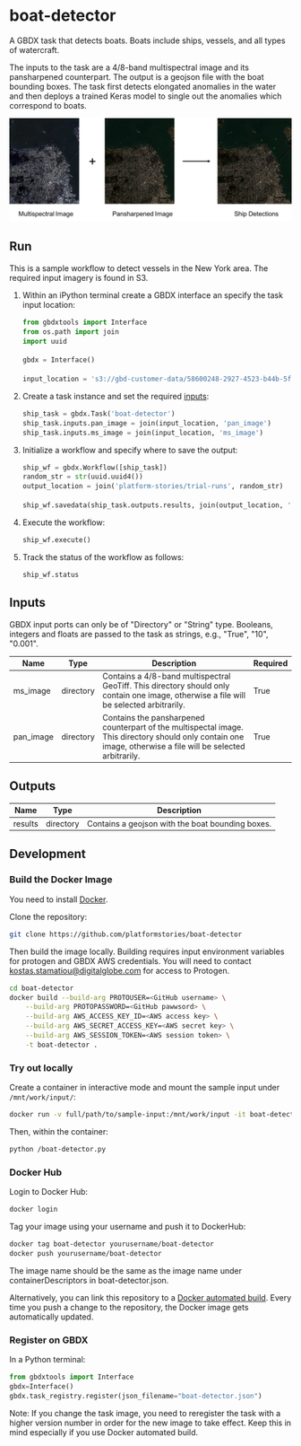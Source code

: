 # boat-detector

A GBDX task that detects boats. Boats include ships, vessels, and all types of watercraft.

The inputs to the task are a 4/8-band multispectral image and its pansharpened counterpart. The output is a geojson file with the boat bounding boxes. The task first detects elongated anomalies in the water and then deploys a trained Keras model to single out the anomalies which correspond to boats.

<img src='images/boat-detector.png' width=700>

## Run

This is a sample workflow to detect vessels in the New York area. The required input imagery is found in S3.

1. Within an iPython terminal create a GBDX interface an specify the task input location:  

    ```python
    from gbdxtools import Interface
    from os.path import join
    import uuid

    gbdx = Interface()

    input_location = 's3://gbd-customer-data/58600248-2927-4523-b44b-5fec3d278c09/platform-stories/boat-detector/'
    ```

2. Create a task instance and set the required [inputs](#inputs):  

    ```python
    ship_task = gbdx.Task('boat-detector')
    ship_task.inputs.pan_image = join(input_location, 'pan_image')
    ship_task.inputs.ms_image = join(input_location, 'ms_image')
    ```

3. Initialize a workflow and specify where to save the output:  

    ```python
    ship_wf = gbdx.Workflow([ship_task])
    random_str = str(uuid.uuid4())
    output_location = join('platform-stories/trial-runs', random_str)

    ship_wf.savedata(ship_task.outputs.results, join(output_location, 'ship_detections'))
    ```

5. Execute the workflow:  

    ```python
    ship_wf.execute()
    ```

6. Track the status of the workflow as follows:

    ```python
    ship_wf.status
    ```


## Inputs

GBDX input ports can only be of "Directory" or "String" type. Booleans, integers and floats are passed to the task as strings, e.g., "True", "10", "0.001".

| Name  | Type | Description | Required |
|---|---|---|---|
| ms_image | directory | Contains a 4/8-band multispectral GeoTiff. This directory should only contain one image, otherwise a file will be selected arbitrarily. | True |
| pan_image | directory | Contains the pansharpened counterpart of the multispectal image. This directory should only contain one image, otherwise a file will be selected arbitrarily. | True |

## Outputs

| Name  | Type | Description |
|---|---|---|
| results | directory | Contains a geojson with the boat bounding boxes. |


## Development

### Build the Docker Image

You need to install [Docker](https://docs.docker.com/engine/installation).

Clone the repository:

```bash
git clone https://github.com/platformstories/boat-detector
```

Then build the image locally. Building requires input environment variables for protogen and GBDX AWS credentials. You will need to contact kostas.stamatiou@digitalglobe.com for access to Protogen.

```bash
cd boat-detector
docker build --build-arg PROTOUSER=<GitHub username> \
    --build-arg PROTOPASSWORD=<GitHub pawwsord> \
    --build-arg AWS_ACCESS_KEY_ID=<AWS access key> \
    --build-arg AWS_SECRET_ACCESS_KEY=<AWS secret key> \
    --build-arg AWS_SESSION_TOKEN=<AWS session token> \
    -t boat-detector .
```

### Try out locally

Create a container in interactive mode and mount the sample input under `/mnt/work/input/`:

```bash
docker run -v full/path/to/sample-input:/mnt/work/input -it boat-detector
```

Then, within the container:

```bash
python /boat-detector.py
```

### Docker Hub

Login to Docker Hub:

```bash
docker login
```

Tag your image using your username and push it to DockerHub:

```bash
docker tag boat-detector yourusername/boat-detector
docker push yourusername/boat-detector
```

The image name should be the same as the image name under containerDescriptors in boat-detector.json.

Alternatively, you can link this repository to a [Docker automated build](https://docs.docker.com/docker-hub/builds/). Every time you push a change to the repository, the Docker image gets automatically updated.

### Register on GBDX

In a Python terminal:
```python
from gbdxtools import Interface
gbdx=Interface()
gbdx.task_registry.register(json_filename="boat-detector.json")
```

Note: If you change the task image, you need to reregister the task with a higher version number in order for the new image to take effect. Keep this in mind especially if you use Docker automated build.
